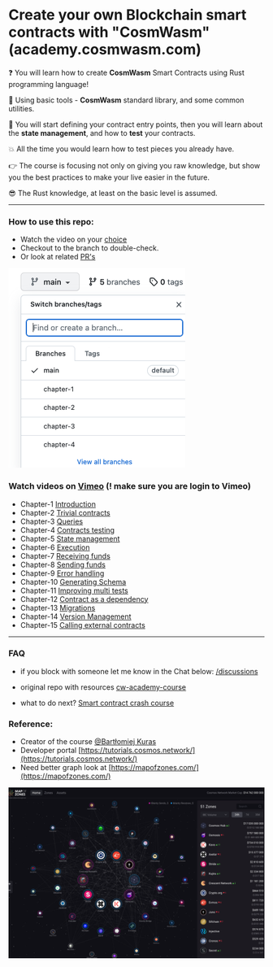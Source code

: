 # Create your own Blockchain smart contracts with "CosmWasm" (academy.cosmwasm.com)

❓ You will learn how to create **CosmWasm** Smart Contracts using Rust programming language! 

🤘 Using basic tools - **CosmWasm** standard library, and some common utilities. 

💅 You will start defining your contract entry points, then you will learn about the **state management**, and how to **test** your contracts. 

💥 All the time you would learn how to test pieces you already have. 

👉 The course is focusing not only on giving you raw knowledge, but show you the best practices to make your live easier in the future. 

😎 The Rust knowledge, at least on the basic level is assumed.

-------

### How to use this repo:
- Watch the video on your [choice](https://github.com/Ebazhanov/cosmwasm-blockchain-smart-contract#watch-videos-on-vimeo)
- Checkout to the branch to double-check.
- Or look at related [PR's](https://github.com/Ebazhanov/cosmwasm-blockchain-smart-contract/pulls)

![branches](branches.png)

### Watch videos on [Vimeo](https://vimeo.com/user109497220) (! make sure you are login to Vimeo)  
- Chapter-1 [Introduction](https://vimeo.com/user109497220)
- Chapter-2 [Trivial contracts](https://vimeo.com/731363909)
- Chapter-3 [Queries](https://vimeo.com/731369199)
- Chapter-4 [Contracts testing](https://vimeo.com/731375149)
- Chapter-5 [State management](https://vimeo.com/user109497220)
- Chapter-6 [Execution](https://vimeo.com/user109497220)
- Chapter-7 [Receiving funds](https://vimeo.com/user109497220)
- Chapter-8  [Sending funds](https://vimeo.com/user109497220)
- Chapter-9  [Error handling](https://vimeo.com/user109497220)
- Chapter-10 [Generating Schema](https://vimeo.com/user109497220)
- Chapter-11 [Improving multi tests](https://vimeo.com/user109497220)
- Chapter-12 [Contract as a dependency](https://vimeo.com/user109497220)
- Chapter-13 [Migrations](https://vimeo.com/user109497220)
- Chapter-14 [Version Management](https://vimeo.com/user109497220)
- Chapter-15 [Calling external contracts](https://vimeo.com/user109497220)

-------

### FAQ
- if you block with someone let me know in the Chat below:
[/discussions](https://github.com/Ebazhanov/academy.cosmwasm.com/discussions)

- original repo with resources
[cw-academy-course](https://github.com/CosmWasm/cw-academy-course)

- what to do next? [Smart contract crash course](https://vimeo.com/user109497220)


### Reference:
- Creator of the course [@Bartłomiej Kuras](https://github.com/hashedone)
- Developer portal
[https://tutorials.cosmos.network/](https://tutorials.cosmos.network/)
- Need better graph look at 
[https://mapofzones.com/](https://mapofzones.com/)

![map](map_of_zones.png)
